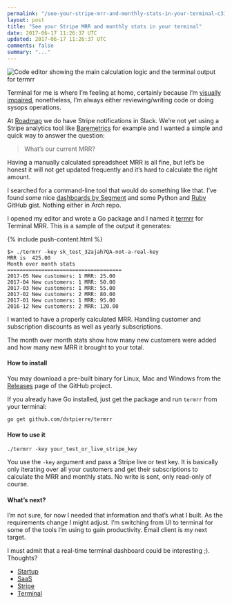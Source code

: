 ```yaml
---
permalink: "/see-your-stripe-mrr-and-monthly-stats-in-your-terminal-c3110c0891b9"
layout: post
title: "See your Stripe MRR and monthly stats in your terminal"
date: 2017-06-17 11:26:37 UTC
updated: 2017-06-17 11:26:37 UTC
comments: false
summary: "..."
---
```


![Code editor showing the main calculation logic and the terminal output for
termrr](/assets/img/termrr.png)


Terminal for me is where I’m feeling at home, certainly because I’m [visually
impaired](https://makermatters.space/going-blind-inspired-me-to-quit-my-own-startup-to-build-something-new-df3911be27b),
nonetheless, I’m always either reviewing/writing code or doing sysops
operations.

At [Roadmap](https://roadmap.space/) we do have Stripe notifications in Slack.
We’re not yet using a Stripe analytics tool like
[Baremetrics](https://baremetrics.com/) for example and I wanted a simple and
quick way to answer the question:

> What’s our current MRR?

Having a manually calculated spreadsheet MRR is all fine, but let’s be honest it
will not get updated frequently and it’s hard to calculate the right amount.

I searched for a command-line tool that would do something like that. I’ve found
some nice [dashboards by
Segment](https://github.com/segmentio/metrics-stripe-subscriptions) and some
Python and [Ruby](https://gist.github.com/siong1987/97b5d8f083675f5641de) GitHub
gist. Nothing either in Arch repo.

I opened my editor and wrote a Go package and I named it
[termrr](https://github.com/dstpierre/termrr) for Terminal MRR. This is a sample
of the output it generates:

{% include push-content.html %}

```shell
$> ./termrr -key sk_test_32ajah7QA-not-a-real-key
MRR is  425.00
Month over month stats
=====================================
2017-05 New customers: 1 MRR: 25.00
2017-04 New customers: 1 MRR: 50.00
2017-03 New customers: 1 MRR: 55.00
2017-02 New customers: 2 MRR: 80.00
2017-01 New customers: 1 MRR: 95.00
2016-12 New customers: 2 MRR: 120.00
```

I wanted to have a properly calculated MRR. Handling customer and subscription
discounts as well as yearly subscriptions.

The month over month stats show how many new customers were added and how many
new MRR it brought to your total.

#### How to install

You may download a pre-built binary for Linux, Mac and Windows from the
[Releases](https://github.com/dstpierre/termrr/releases) page of the GitHub
project.

If you already have Go installed, just get the package and run `termrr` from
your terminal:

```shell
go get github.com/dstpierre/termrr
```

#### How to use it

```shell
./termrr -key your_test_or_live_stripe_key
```

You use the `-key` argument and pass a Stripe live or test key. It is basically
only iterating over all your customers and get their subscriptions to calculate
the MRR and monthly stats. No write is sent, only read-only of course.

#### What’s next?

I’m not sure, for now I needed that information and that’s what I built. As the
requirements change I might adjust. I’m switching from UI to terminal for some
of the tools I’m using to gain productivity. Email client is my next target.

I must admit that a real-time terminal dashboard could be interesting ;).
Thoughts?

* [Startup](https://dominicstpierre.com/tagged/startup?source=post)
* [SaaS](https://dominicstpierre.com/tagged/saas?source=post)
* [Stripe](https://dominicstpierre.com/tagged/stripe?source=post)
* [Terminal](https://dominicstpierre.com/tagged/terminal?source=post)

